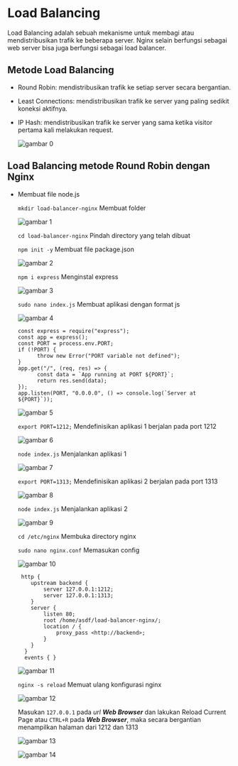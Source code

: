 # Load Balancing

  Load Balancing adalah sebuah mekanisme untuk membagi atau mendistribusikan trafik ke beberapa server. Nginx selain berfungsi sebagai web server bisa juga berfungsi sebagai load balancer.

## Metode Load Balancing

-   Round Robin: mendistribusikan trafik ke setiap server secara bergantian.

-   Least Connections: mendistribusikan trafik ke server yang paling sedikit koneksi aktifnya.

-   IP Hash: mendistribusikan trafik ke server yang sama ketika visitor pertama kali melakukan request.

    ![gambar 0](assets/topologi.png)

## Load Balancing metode Round Robin dengan Nginx

-   Membuat file node.js

    `mkdir load-balancer-nginx` Membuat folder

    ![gambar 1](assets/mkdir.png)

    `cd load-balancer-nginx` Pindah directory yang telah dibuat

    `npm init -y` Membuat file package.json

    ![gambar 2](assets/npm-init-pack.png)

    `npm i express` Menginstal express

    ![gambar 3](assets/npm-express.png)

    `sudo nano index.js` Membuat aplikasi dengan format js

    ![gambar 4](assets/buatapp.png)

        const express = require("express");
        const app = express();
        const PORT = process.env.PORT;
        if (!PORT) {
              throw new Error("PORT variable not defined");
        }
        app.get("/", (req, res) => {
              const data = `App running at PORT ${PORT}`;
              return res.send(data);
        });
        app.listen(PORT, "0.0.0.0", () => console.log(`Server at ${PORT}`));

    ![gambar 5](assets/buat-app-nano.png)

    `export PORT=1212;` Mendefinisikan aplikasi 1 berjalan pada port 1212

    ![gambar 6](assets/jalanapp1212.png)

    `node index.js` Menjalankan aplikasi 1

    ![gambar 7](assets/berjalanport1212.png)

    `export PORT=1313;` Mendefinisikan aplikasi 2 berjalan pada port 1313

    ![gambar 8](assets/jalanapp1313.png)

    `node index.js` Menjalankan aplikasi 2

    ![gambar 9](assets/berjalanport1313.png)

    `cd /etc/nginx` Membuka directory nginx

    `sudo nano nginx.conf` Memasukan config

    ![gambar 10](assets/bukaconfig.png)

         http {
      	    upstream backend {
      		    server 127.0.0.1:1212;
      		    server 127.0.0.1:1313;
      	    }
      	    server {
      		    listen 80;
      		    root /home/asdf/load-balancer-nginx/;
      		    location / {
      			    proxy_pass <http://backend>;
      		    }
      	    }
          }
          events { }

    ![gambar 11](assets/config-conf.png)

    `nginx -s reload` Memuat ulang konfigurasi nginx

    ![gambar 12](assets/reload.png)

    Masukan `127.0.0.1` pada _url_ _**Web Browser**_ dan lakukan Reload Current Page atau `CTRL+R` pada _**Web Browser**_, maka secara bergantian menampilkan halaman dari 1212 dan 1313

    ![gambar 13](assets/output1212.png)

    ![gambar 14](assets/output1313.png)

